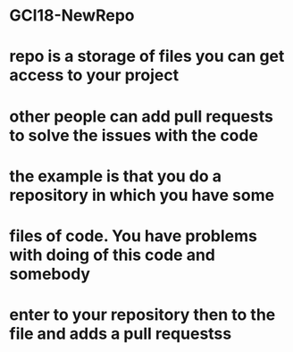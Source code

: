 # GCI18-NewRepo
# repo is a storage of files you can get access to your project
# other people can add pull requests to solve the issues with the code
# the example is that you do a repository in which you have some
# files of code. You have problems with doing of this code and somebody
# enter to your repository then to the file and adds a pull requestss
